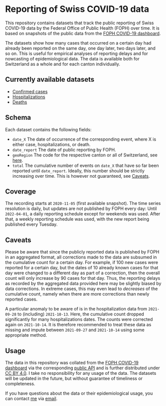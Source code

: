 # Reporting of Swiss COVID-19 data

This repository contains datasets that track the public reporting of Swiss COVID-19 data by the Federal Office of Public Health (FOPH) over time. It is based on snapshots of the public data from the [FOPH COVID-19 dashboard](https://www.covid19.admin.ch).

The datasets show how many cases that occurred on a certain day had already been reported on the same day, one day later, two days later, and so on. This is useful for empirical analyses of reporting delays and for nowcasting of epidemiological data. The data is available both for Switzerland as a whole and for each canton individually.

## Currently available datasets
- [Confirmed cases](data/reporting_cases.csv)
- [Hospitalizations](data/reporting_hospitalizations.csv)
- [Deaths](data/reporting_deaths.csv)

## Schema
Each dataset contains the following fields:
- `date_X` The date of occurrence of the corresponding event, where X is either case, hospitalizations, or death.
- `date_report` The date of public reporting by FOPH.
- `geoRegion` The code for the respective canton or all of Switzerland, see [here](https://www.covid19.admin.ch/api/data/documentation/models/sources-definitions-dailyincomingdata.md#georegion).
- `total` The cumulative number of events on `date_X` that have so far been reported until `date_report`. Ideally, this number should be strictly increasing over time. This is however not guaranteed, see [Caveats](#caveats).

## Coverage
The recording starts at `2020-11-05` (first available snapshot). The time series resolution is daily, but updates are not published by FOPH every day: Until `2022-04-01`, a daily reporting schedule except for weekends was used. After that, a weekly reporting schedule was used, with the new report being published every Tuesday.

## Caveats
Please be aware that since the publicly reported data is published by FOPH in an aggregated format, all corrections made to the data are subsumed in the cumulative count for a certain day. For example, if 100 new cases were reported for a certain day, but the dates of 10 already known cases for that day were changed to a different day as part of a correction, then the overall count will only increase by 90 cases for that day. Thus, the reporting delays as recorded by the aggregated data provided here may be slightly biased by data corrections. In extreme cases, this may even lead to *decreases* of the cumulative count, namely when there are more corrections than newly reported cases.

A particular anomaly to be aware of is in the hospitalization data from `2021-09-28` to (including) `2021-10-13`. Here, the cumulative count dropped significantly for many hospitalizations dates. The counts were corrected again on `2021-10-14`. It is therefore recommended to treat these data as missing and impute between `2021-09-27` and `2021-10-14` using some appropriate method.

## Usage
The data in this repository was collated from the [FOPH COVID-19 dashboard](https://www.covid19.admin.ch) via the corresponding [public API](https://www.covid19.admin.ch/api/data/documentation#data-context-history) and is further distributed under [CC BY 4.0](https://creativecommons.org/licenses/by/4.0/). I take no responsibility for any usage of the data. The datasets will be updated in the future, but without guarantee of timeliness or completeness.

If you have questions about the data or their epidemiological usage, you can contact [me](https://bsse.ethz.ch/cevo/the-group/people/person-detail.html?persid=283358) via [email](mailto:adrian.lison@bsse.ethz.ch).
